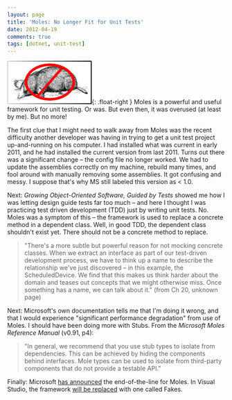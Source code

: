 ```yaml
---
layout: page
title: 'Moles: No Longer Fit for Unit Tests'
date: 2012-04-19
comments: true
tags: [dotnet, unit-test]
---
```


![No moles](/images/noMoles.png){: .float-right }
Moles is a powerful and useful framework for unit testing. Or was. But even then, it was overused (at least by me). But no more!

The first clue that I might need to walk away from Moles was the recent difficulty another developer was having in trying to get a unit test project up-and-running on his computer. I had installed what was current in early 2011, and he had installed the current version from last 2011. Turns out there was a significant change – the config file no longer worked. We had to update the assemblies correctly on my machine, rebuild many times, and fool around with manually removing some assemblies. It got confusing and messy. I suppose that's why MS still labeled this version as < 1.0.

Next: _Growing Object-Oriented Software, Guided by Tests_ showed me how I was letting design guide tests far too much – and here I thought I was practicing test driven development (TDD) just by writing unit tests. No. Moles was a symptom of this – the framework is used to replace a concrete method in a dependent class. Well, in good TDD, the dependent class shouldn't exist yet. There should not be a concrete method to replace.

> "There's a more subtle but powerful reason for not mocking concrete classes. When we extract an interface as part of our test-driven development process, we have to think up a name to describe the relationship we've just discovered &ndash; in this example, the ScheduledDevice. We find that this makes us think harder about the domain and teases out concepts that we might otherwise miss. Once something has a name, we can talk about it." (from Ch 20, unknown page)

Next: Microsoft's own documentation tells me that I'm doing it wrong, and that I would experience "significant performance degradation" from use of Moles. I should have been doing more with Stubs. From the _Microsoft Moles Reference Manual_ (v0.91, p4):

> "In general, we recommend that you use stub types to isolate from dependencies. This can be achieved by hiding the components behind interfaces. Mole types can be used to isolate from third-party components that do not provide a testable API."

Finally: Microsoft [has announced](https://www.microsoft.com/en-us/research/project/moles-isolation-framework-for-net/?from=http%3A%2F%2Fresearch.microsoft.com%2Fen-us%2Fprojects%2Fmoles%2F) the end-of-the-line for Moles. In Visual Studio, the framework [will be replaced](http://www.peterprovost.org/blog/2012/04/15/visual-studio-11-fakes-part-1/) with one called Fakes.